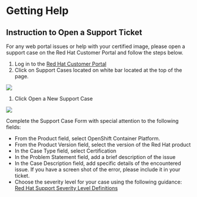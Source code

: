 # Getting Help

## **Instruction to Open a Support Ticket**

For any web portal issues or help with your certified image, please open a support case on the Red Hat Customer Portal and follow the steps below.

1. Log in to the  [Red Hat Customer Portal](https://access.redhat.com/)  
2. Click on Support Cases located on white bar located at the top of the page.  

![](https://docs.google.com/a/redhat.com/drawings/d/sK4IBhc4U4XeIgUGCBdklug/image?w=624&h=146&rev=7&ac=1&parent=1H1Y7bRIps-9a-sseFqyIkp9NofPbn9pz7Wzqu5LgvS0)

1. Click Open a New Support Case

![](https://docs.google.com/a/redhat.com/drawings/d/sMS1YqzRnsUE-dmkHluBnMg/image?w=624&h=170&rev=9&ac=1&parent=1H1Y7bRIps-9a-sseFqyIkp9NofPbn9pz7Wzqu5LgvS0)

Complete the Support Case Form with special attention to the following fields:

* From the Product field, select OpenShift Container Platform.
* From the Product Version field, select the version of the Red Hat product
* In the Case Type field, select Certification
* In the Problem Statement field, add a brief description of the issue
* In the Case Description field, add specific details of the encountered issue. If you have a screen shot of the error, please include it in your ticket.
* Choose the severity level for your case using the following guidance: [Red Hat Support Severity Level Definitions](https://access.redhat.com/support/policy/severity/) 

